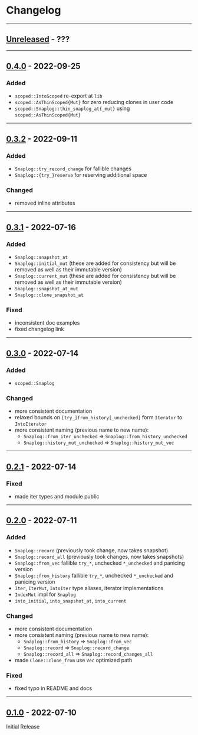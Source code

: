# Changelog

---
## [Unreleased] - ???


---
## [0.4.0] - 2022-09-25
### Added
- `scoped::IntoScoped` re-export at `lib`
- `scoped::AsThinScoped{Mut}` for zero reducing clones in user code
- `scoped::Snaplog::thin_snaplog_at{_mut}` using `scoped::AsThinScoped{Mut}`


---
## [0.3.2] - 2022-09-11
### Added
- `Snaplog::try_record_change` for fallible changes
- `Snaplog::{try_}reserve` for reserving additional space

### Changed
- removed inline attributes


---
## [0.3.1] - 2022-07-16
### Added
- `Snaplog::snapshot_at`
- `Snaplog::initial_mut` (these are added for consistency but will be removed as well as their
  immutable version)
- `Snaplog::current_mut` (these are added for consistency but will be removed as well as their
  immutable version)
- `Snaplog::snapshot_at_mut`
- `Snaplog::clone_snapshot_at`

### Fixed
- inconsistent doc examples
- fixed changelog link


---
## [0.3.0] - 2022-07-14
### Added
- `scoped::Snaplog`

### Changed
- more consistent documentation
- relaxed bounds on `[try_]from_history[_unchecked]` form `Iterator` to `IntoIterator`
- more consistent naming (previous name to new name):
  - `Snaplog::from_iter_unchecked` => `Snaplog::from_history_unchecked`
  - `Snaplog::history_mut_unchecked` => `Snaplog::history_mut_vec`


---
## [0.2.1] - 2022-07-14
### Fixed
- made iter types and module public


---
## [0.2.0] - 2022-07-11
### Added
- `Snaplog::record` (previously took change, now takes snapshot)
- `Snaplog::record_all` (previously took changes, now takes snapshots)
- `Snaplog::from_vec` fallible `try_*`, unchecked `*_unchecked` and panicing version
- `Snaplog::from_history` fallible `try_*`, unchecked `*_unchecked` and panicing version
- `Iter`, `IterMut`, `IntoIter` type aliases, iterator implementations
- `IndexMut` impl for `Snaplog`
- `into_initial`, `into_snapshot_at`, `into_current`

### Changed
- more consistent documentation
- more consistent naming (previous name to new name):
  - `Snaplog::from_history` => `Snaplog::from_vec`
  - `Snaplog::record` => `Snaplog::record_change`
  - `Snaplog::record_all` => `Snaplog::record_changes_all`
- made `Clone::clone_from` use `Vec` optimized path

### Fixed
- fixed typo in README and docs


---
## [0.1.0] - 2022-07-10
Initial Release


[Unreleased]: https://github.com/epbuennig/snaplog/compare/v0.4.0...master
[0.4.0]: https://github.com/epbuennig/snaplog/compare/v0.3.2...v0.4.0
[0.3.2]: https://github.com/epbuennig/snaplog/compare/v0.3.1...v0.3.2
[0.3.1]: https://github.com/epbuennig/snaplog/compare/v0.3.0...v0.3.1
[0.3.0]: https://github.com/epbuennig/snaplog/compare/v0.2.1...v0.3.0
[0.2.1]: https://github.com/epbuennig/snaplog/compare/v0.2.0...v0.2.1
[0.2.0]: https://github.com/epbuennig/snaplog/compare/v0.1.0...v0.2.0
[0.1.0]: https://github.com/epbuennig/snaplog/compare/master...v0.1.0
